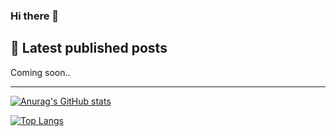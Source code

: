 ### Hi there 👋

<!--
- **mrodrigolanuza/mrodrigolanuza**  _special_ ✨ repository because its `README.md` (this file) appears on your GitHub profile.
- emoji list > https://www.webfx.com/tools/emoji-cheat-sheet/
-->

<!--
Bio pending to complete.
Here are some ideas to get you started:

- 🔭 I’m currently working on ...
- 🌱 I’m currently learning ...
- 👯 I’m looking to collaborate on ...
- 🤔 I’m looking for help with ...
- 💬 Ask me about ...
- 📫 How to reach me: ...
- 😄 Pronouns: ...
- ⚡ Fun fact: ...
-->


## :newspaper: Latest published posts
<!-- TB-FEED:START -->
<!--- [Blog Post Title](https://mrodrigolanuza.github.io/.../) -->
Coming soon..
<!-- TB-FEED:END -->

---
<!--
TARJETA DE ESTADÍSTICAS
> Wiki: https://github.com/anuraghazra/github-readme-stats#github-stats-card
-->
[![Anurag's GitHub stats](https://github-readme-stats.vercel.app/api?username=mrodrigolanuza&hide=stars,issues,contribs&show_icons=true&theme=graywhite)](https://github.com/anuraghazra/github-readme-stats)

<!--
TARJETA DE LENGUAJES USADOS
> Wiki: https://github.com/anuraghazra/github-readme-stats#github-stats-card
-->

[![Top Langs](https://github-readme-stats.vercel.app/api/top-langs/?username=mrodrigolanuza&layout=compact&theme=graywhite&exclude_repo=EUPLA_METEO.X&hide=ruby,css)](https://github.com/anuraghazra/github-readme-stats)

